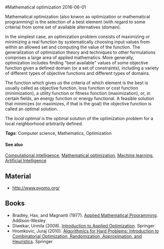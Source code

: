 
#Mathematical optimization
2016-06-01

Mathematical optimization (also knwon as optimization or mathematical programming) is the selection of a best element (with regard to some criteria) from some set of available alternatives (domain).

In the simplest case, an optimization problem consists of maximizing or minimizing a real function by systematically choosing input values from within an allowed set and computing the value of the function. The generalization of optimization theory and techniques to other formulations comprises a large area of applied mathematics. More generally, optimization includes finding "best available" values of some objective function given a defined domain (or a set of constraints), including a variety of different types of objective functions and different types of domains.

The function which gives us the criteria of which element is the best is usually called as objective function, loss function or cost function (minimization), a utility function or fitness function (maximization), or, in certain fields, an energy function or energy functional. A feasible solution that minimizes (or maximizes, if that is the goal) the objective function is called an optimal solution.

The _local optimal_ is the optimal solution of the optimization problem for a local neighborhood arbitrarily defined.

***Tags***: Computer science, Mathematics, Optimization

#### See also
[Computational intelligence](/computational_intelligence), [Mathematical optimization](/mathematical_optimization), [Machine learning](/machine_learning), [Artificial Intelligence](/artificial_intelligence)
## Material
* http://www.pyomo.org/

## Books
* Bradley, Hax, and Magnanti (1977). [Applied Mathematical Programming](http://web.mit.edu/15.053/www/). Addison-Wesley
* Diwekar, Urmila (2008). [Introduction to Applied Optimization](https://www.goodreads.com/book/show/4713828-introduction-to-applied-optimization). Springer
* Hromkovic, Juraj (2010). [Algorithmics for Hard Problems: Introduction to Combinatorial Optimization, Randomization, Approximation, and Heuristics](https://www.goodreads.com/book/show/10545068-algorithmics-for-hard-problems). Springer


